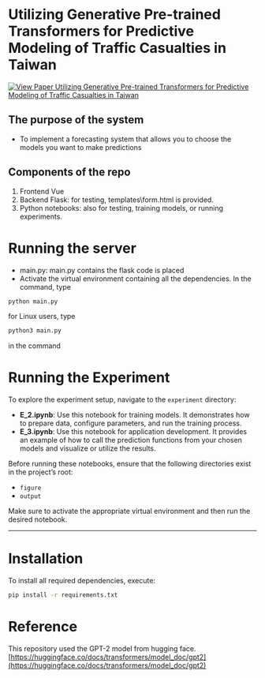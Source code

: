 

# Utilizing Generative Pre-trained Transformers for Predictive Modeling of Traffic Casualties in Taiwan
[![View Paper Utilizing Generative Pre-trained Transformers for
Predictive Modeling of Traffic Casualties in Taiwan](https://img.shields.io/badge/View-Paper-blue)](https://github.com/nchu-machine-learning/Taiwan-Traffic-Safety-Forecast-System/blob/main/paper/Utilizing_Generative_Pre_trained_Transformers_for_Predictive_Modeling_of_Traffic_Casualties_in_Taiwan.pdf)

## The purpose of the system
* To implement a forecasting system that allows you to choose the models you want to make predictions
## Components of the repo
1. Frontend Vue
2. Backend Flask: for testing, templates\form.html is provided. 
3. Python notebooks: also for testing, training models, or running experiments.
# Running the server
- main.py: main.py contains the flask code is placed
- Activate the virtual environment containing all the dependencies. In the command, type
```bash
python main.py
```
for Linux users, type
```bash
python3 main.py
```
in the command
# Running the Experiment

To explore the experiment setup, navigate to the `experiment` directory:

- **E_2.ipynb**: Use this notebook for training models. It demonstrates how to prepare data, configure parameters, and run the training process.
- **E_3.ipynb**: Use this notebook for application development. It provides an example of how to call the prediction functions from your chosen models and visualize or utilize the results.

Before running these notebooks, ensure that the following directories exist in the project’s root:

- `figure`  
- `output`  

Make sure to activate the appropriate virtual environment and then run the desired notebook.

---

# Installation

To install all required dependencies, execute:

```bash
pip install -r requirements.txt
```

# Reference
This repository used the GPT-2 model from hugging face.
[https://huggingface.co/docs/transformers/model_doc/gpt2](https://huggingface.co/docs/transformers/model_doc/gpt2)
